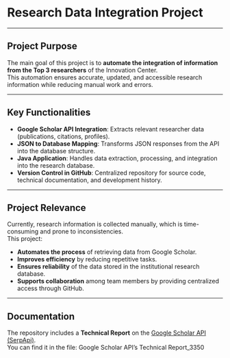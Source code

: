 # Research Data Integration Project
---
## Project Purpose
The main goal of this project is to **automate the integration of information from the Top 3 researchers** of the Innovation Center.  
This automation ensures accurate, updated, and accessible research information while reducing manual work and errors.

---

## Key Functionalities
- **Google Scholar API Integration**: Extracts relevant researcher data (publications, citations, profiles).  
- **JSON to Database Mapping**: Transforms JSON responses from the API into the database structure.  
- **Java Application**: Handles data extraction, processing, and integration into the research database.  
- **Version Control in GitHub**: Centralized repository for source code, technical documentation, and development history.  

---

## Project Relevance
Currently, research information is collected manually, which is time-consuming and prone to inconsistencies.  
This project:
- **Automates the process** of retrieving data from Google Scholar.  
- **Improves efficiency** by reducing repetitive tasks.  
- **Ensures reliability** of the data stored in the institutional research database.  
- **Supports collaboration** among team members by providing centralized access through GitHub.  

---

## Documentation
The repository includes a **Technical Report** on the [Google Scholar API (SerpApi)](https://serpapi.com/google-scholar-api).  
You can find it in the file:  Google Scholar API’s Technical Report_3350